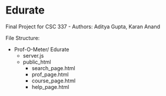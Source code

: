 # Edurate
Final Project for CSC 337 - Authors: Aditya Gupta, Karan Anand

File Structure:

-   Prof-O-Meter/ Edurate
    -   server.js
    -   public_html
        -   search_page.html
        -   prof_page.html
        -   course_page.html
        -   help_page.html
